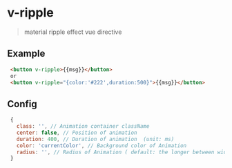 # v-ripple

> material ripple effect vue directive

## Example

``` html
 <button v-ripple>{{msg}}</button>
 or
 <button v-ripple="{color:'#222',duration:500}">{{msg}}</button>
```

## Config

``` js
 {
   class: '', // Animation container className
   center: false, // Position of animation
   duration: 400, // Duration of animation  (unit: ms)
   color: 'currentColor', // Background color of Animation
   radius: '', // Radius of Animation ( default: the longer between width and height )
 }
```
